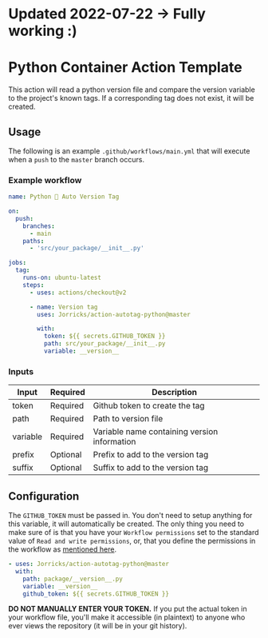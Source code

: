 # Updated 2022-07-22 -> Fully working :)

# Python Container Action Template

This action will read a python version file and compare the version variable to the project's known tags. If a corresponding tag does not exist, it will be created.

## Usage

The following is an example `.github/workflows/main.yml` that will execute when a `push` to the `master` branch occurs.

### Example workflow

```yaml
name: Python 🐍 Auto Version Tag

on:
  push:
    branches:
      - main
    paths:
      - 'src/your_package/__init__.py'

jobs:
  tag:
    runs-on: ubuntu-latest
    steps:
      - uses: actions/checkout@v2

      - name: Version tag
        uses: Jorricks/action-autotag-python@master

        with:
          token: ${{ secrets.GITHUB_TOKEN }}
          path: src/your_package/__init__.py
          variable: __version__
```

### Inputs

| Input    | Required | Description                                  |
| -------- | -------- | -------------------------------------------- |
| token    | Required | Github token to create the tag               |
| path     | Required | Path to version file                         |
| variable | Required | Variable name containing version information |
| prefix   | Optional | Prefix to add to the version tag             |
| suffix   | Optional | Suffix to add to the version tag             |

## Configuration

The `GITHUB_TOKEN` must be passed in. You don't need to setup anything for this variable, it will automatically be created. The only thing you need to make sure of is that you have your `Workflow permissions` set to the standard value of `Read and write permissions`, or, that you define the permissions in the workflow as [mentioned here](https://docs.github.com/en/actions/using-jobs/assigning-permissions-to-jobs).

```yaml
- uses: Jorricks/action-autotag-python@master
  with:
    path: package/__version__.py
    variable: __version__
    github_token: ${{ secrets.GITHUB_TOKEN }}
```

**DO NOT MANUALLY ENTER YOUR TOKEN.** If you put the actual token in your workflow file, you'll make it accessible (in plaintext) to anyone who ever views the repository (it will be in your git history).
